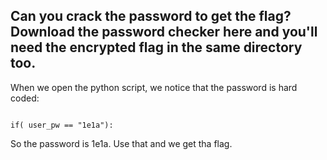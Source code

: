 ## Can you crack the password to get the flag? Download the password checker here and you'll need the encrypted flag in the same directory too.

When we open the python script, we notice that the password is hard coded:

```console

if( user_pw == "1e1a"):

```

So the password is 1e1a. Use that and we get tha flag.
